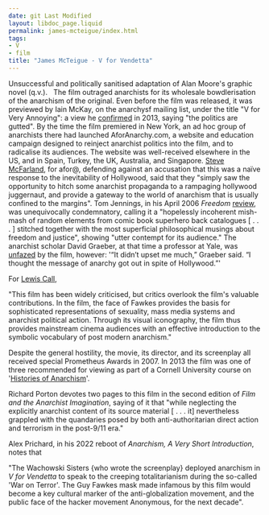 ```yaml
---
date: git Last Modified
layout: libdoc_page.liquid
permalink: james-mcteigue/index.html
tags:
- V
- film
title: "James McTeigue - V for Vendetta"
---
```


Unsuccessful and politically sanitised  adaptation of Alan Moore's graphic novel (q.v.).
 
The film outraged anarchists for its wholesale  bowdlerisation of the anarchism of the original. Even before the  film was released, it was previewed by Iain McKay, on the anarchysf  mailing list, under the title "V for Very Annoying": a view he <a href="http://anarchism.pageabode.com/anarcho/anarchist-science-fiction-few-random-thoughts-current-crisis"> confirmed</a> in 2013, saying "the politics are gutted". By the time  the film premiered in New York, an ad hoc group of anarchists there  had launched AforAnarchy.com, a website and education campaign  designed to reinject anarchist politics into the film, and to  radicalise its audiences. The website was well-received elsewhere in  the US, and in Spain, Turkey, the UK, Australia, and Singapore. <a href="http://www.anarkismo.net/article/3075?language=en&amp;topic=culture&amp;comment_limit=0&amp;condense_comments=false#comment2665"> Steve McFarland</a>, for afor@, defending against an accusation that  this was a naïve response to the inevitability of Hollywood, said  that they "simply saw the opportunity to hitch some anarchist  propaganda to a rampaging hollywood juggernaut, and provide a  gateway to the world of anarchism that is usually confined to the  margins". Tom Jennings, in his April 2006 _Freedom_ <a href="http://web.archive.org/web/20140428043056/http:/www.tomjennings.pwp.blueyonder.co.uk/VSigns.html"> review</a>, was unequivocally condemnatory, calling it a  "hopelessly incoherent mish-mash of random elements from comic book  superhero back catalogues [ . . . ] stitched together with the most  superficial philosophical musings about freedom and justice",  showing "utter contempt for its audience." The  anarchist scholar David Graeber, at that time a professor at Yale,  was <a href="https://web.archive.org/web/20080313155014/http:/jscms.jrn.columbia.edu/cns/2006-05-02/launder-anarchistfight/"> unfazed</a> by the film, however: '“It didn’t upset me much,”  Graeber said. “I thought the message of anarchy got out in spite of  Hollywood.”'

For <a href="http://digitalcommons.calpoly.edu/cgi/viewcontent.cgi?article=1014&amp;context=hist_fac"> Lewis Call</a>,

"This film has been widely criticised, but  critics overlook the film's valuable contributions. In the film, the  face of Fawkes provides the basis for sophisticated representations  of sexuality, mass media systems and anarchist political action.  Through its visual iconography, the film thus provides mainstream  cinema audiences with an effective introduction to the symbolic  vocabulary of post modern anarchism."

Despite the general hostility, the movie, its  director, and its screenplay all received special Prometheus Awards  in 2007. In 2013 the film was one of three recommended for viewing  as part of a Cornell University course on '<a href="http://web.archive.org/web/20130606175110/http:/history.arts.cornell.edu/HIST%201955%20SP13%20-%20Craib.pdf">Histories  of Anarchism</a>'.

Richard Porton devotes two pages to this film in the second edition of _Film and the Anarchist Imagination_, saying of it that "while neglecting the explicitly anarchist content of its source material [ . . . it] nevertheless grappled with the quandaries posed by both anti-authoritarian direct action and terrorism in the post-9/11 era."

Alex Prichard, in his 2022 reboot of _Anarchism, A Very Short Introduction_, notes that 

"The Wachowski Sisters {who wrote the screenplay} deployed anarchism in _V for Vendetta_ to speak to the creeping totalitarianism during the so-called 'War on Terror'. The Guy Fawkes mask made infamous by this film would become a key cultural marker of the anti-globalization movement, and the public face of the hacker movement Anonymous, for the next decade".